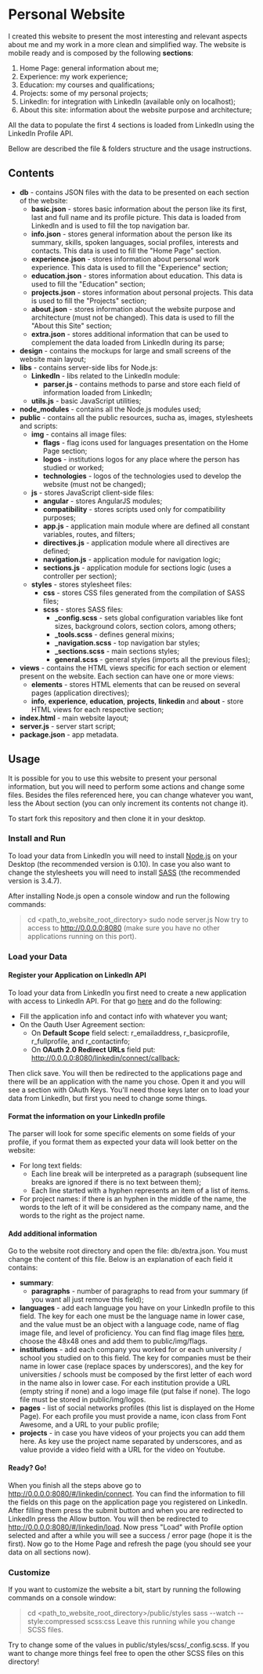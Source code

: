 # Personal Website

I created this website to present the most interesting and relevant aspects about me and my work in a more clean and simplified way. The website is mobile ready and is composed by the following **sections**:

1. Home Page: general information about me;
2. Experience: my work experience;
3. Education: my courses and qualifications;
4. Projects: some of my personal projects;
5. LinkedIn: for integration with LinkedIn (available only on localhost);
6. About this site: information about the website purpose and architecture;

All the data to populate the first 4 sections is loaded from LinkedIn using the LinkedIn Profile API.

Bellow are described the file & folders structure and the usage instructions.


## Contents

- **db** - contains JSON files with the data to be presented on each section of the website:
  - **basic.json** - stores basic information about the person like its first, last and full name and its profile picture. This data is loaded from LinkedIn and is used to fill the top navigation bar.
  - **info.json** - stores general information about the person like its summary, skills, spoken languages, social profiles, interests and contacts. This data is used to fill the "Home Page" section.
  - **experience.json** - stores information about personal work experience. This data is used to fill the "Experience" section;
  - **education.json** - stores information about education. This data is used to fill the "Education" section;
  - **projects.json** - stores information about personal projects. This data is used to fill the "Projects" section;
  - **about.json** - stores information about the website purpose and architecture (must not be changed). This data is used to fill the "About this Site" section;
  - **extra.json** - stores additional information that can be used to complement the data loaded from LinkedIn during its parse;
- **design** - contains the mockups for large and small screens of the website main layout;
- **libs** - contains server-side libs for Node.js:
  - **LinkedIn** - libs related to the LinkedIn module:
    - **parser.js** - contains methods to parse and store each field of information loaded from LinkedIn;
  - **utils.js** - basic JavaScript utilities;
- **node_modules** - contains all the Node.js modules used;
- **public** - contains all the public resources, sucha as, images, stylesheets and scripts:
  - **img** - contains all image files:
    - **flags** - flag icons used for languages presentation on the Home Page section;
    - **logos** - institutions logos for any place where the person has studied or worked;
    - **technologies** - logos of the technologies used to develop the website (must not be changed);
  - **js** - stores JavaScript client-side files:
    - **angular** - stores AngularJS modules;
    - **compatibility** - stores scripts used only for compatibility purposes;
    - **app.js** - application main module where are defined all constant variables, routes, and filters;
    - **directives.js** - application module where all directives are defined;
    - **navigation.js** - application module for navigation logic;
    - **sections.js** - application module for sections logic (uses a controller per section);
  - **styles** - stores stylesheet files:
    - **css** - stores CSS files generated from the compilation of SASS files;
    - **scss** - stores SASS files:
      - **_config.scss** - sets global configuration variables like font sizes, background colors, section colors, among others;
      - **_tools.scss** - defines general mixins;
      - **_navigation.scss** - top navigation bar styles;
      - **_sections.scss** - main sections styles;
      - **general.scss** - general styles (imports all the previous files);
- **views** - contains the HTML views specific for each section or element present on the website. Each section can have one or more views:
  - **elements** - stores HTML elements that can be reused on several pages (application directives);
  - **info**, **experience**, **education**, **projects**, **linkedin** and **about** - store HTML views for each respective section;
- **index.html** - main website layout;
- **server.js** - server start script;
- **package.json** - app metadata.


## Usage

It is possible for you to use this website to present your personal information, but you will need to perform some actions and change some files. Besides the files referenced here, you can change whatever you want, less the About section (you can only increment its contents not change it).

To start fork this repository and then clone it in your desktop.


### Install and Run
To load your data from LinkedIn you will need to install [Node.js](http://nodejs.org/) on your Desktop (the recommended version is 0.10).
In case you also want to change the stylesheets you will need to install [SASS](http://sass-lang.com/) (the recommended version is 3.4.7).

After installing Node.js open a console window and run the following commands:
> cd <path_to_website_root_directory>
> sudo node server.js
Now try to access to http://0.0.0.0:8080 (make sure you have no other applications running on this port). 


### Load your Data

#### Register your Application on LinkedIn API

To load your data from LinkedIn you first need to create a new application with access to LinkedIn API. For that go [here](https://www.linkedin.com/secure/developer?newapp=) and do the following:

- Fill the application info and contact info with whatever you want;
- On the Oauth User Agreement section:
  - On **Default Scope** field select: r_emailaddress, r_basicprofile, r_fullprofile, and r_contactinfo;
  - On **OAuth 2.0 Redirect URLs** field put: http://0.0.0.0:8080/linkedin/connect/callback;

Then click save. You will then be redirected to the applications page and there will be an application with the name you chose. Open it and you will see a section with OAuth Keys. You'll need those keys later on to load your data from LinkedIn, but first you need to change some things.


#### Format the information on your LinkedIn profile

The parser will look for some specific elements on some fields of your profile, if you format them as expected your data will look better on the website:
- For long text fields:
  - Each line break will be interpreted as a paragraph (subsequent line breaks are ignored if there is no text between them);
  - Each line started with a hyphen represents an item of a list of items.
- For project names: if there is an hyphen in the middle of the name, the words to the left of it will be considered as the company name, and the words to the right as the project name.

#### Add additional information

Go to the website root directory and open the file: db/extra.json. You must change the content of this file. Below is an explanation of each field it contains:

- **summary**:
  - **paragraphs** - number of paragraphs to read from your summary (if you want all just remove this field);
- **languages** - add each language you have on your LinkedIn profile to this field. The key for each one must be the language name in lower case, and the value must be an object with a language code, name of flag image file, and level of proficiency. You can find flag image files [here](https://www.gosquared.com/resources/flag-icons/), choose the 48x48 ones and add them to public/img/flags.
- **institutions** - add each company you worked for or each university / school you studied on to this field. The key for companies must be their name in lower case (replace spaces by underscores), and the key for universities / schools must be composed by the first letter of each word in the name also in lower case. For each institution provide a URL (empty string if none) and a logo image file (put false if none). The logo file must be stored in public/img/logos.
- **pages** - list of social networks profiles (this list is displayed on the Home Page). For each profile you must provide a name, icon class from Font Awesome, and a URL to your public profile;
- **projects** - in case you have videos of your projects you can add them here. As key use the project name separated by underscores, and as value provide a video field with a URL for the video on Youtube.

#### Ready? Go!

When you finish all the steps above go to http://0.0.0.0:8080/#/linkedin/connect. You can find the information to fill the fields on this page on the application page you registered on LinkedIn. After filling them press the submit button and when you are redirected to LinkedIn press the Allow button. You will then be redirected to http://0.0.0.0:8080/#/linkedin/load. Now press "Load" with Profile option selected and after a while you will see a success / error page (hope it is the first). Now go to the Home Page and refresh the page (you should see your data on all sections now).


### Customize

If you want to customize the website a bit, start by running the following commands on a console window:
> cd <path_to_website_root_directory>/public/styles
> sass --watch --style:compressed scss:css
Leave this running while you change SCSS files.

Try to change some of the values in public/styles/scss/_config.scss. If you want to change more things feel free to open the other SCSS files on this directory!
